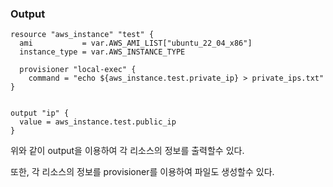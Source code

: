 ### Output

```
resource "aws_instance" "test" {
  ami           = var.AWS_AMI_LIST["ubuntu_22_04_x86"]
  instance_type = var.AWS_INSTANCE_TYPE

  provisioner "local-exec" {
    command = "echo ${aws_instance.test.private_ip} > private_ips.txt"
}


output "ip" {
  value = aws_instance.test.public_ip
}
```

위와 같이 output을 이용하여 각 리소스의 정보를 출력할수 있다.

또한, 각 리소스의 정보를 provisioner를 이용하여 파일도 생성할수 있다.
